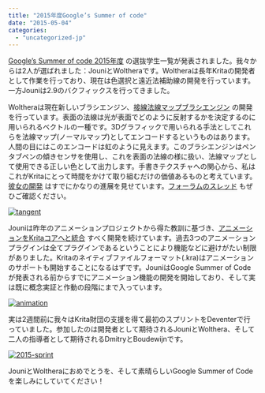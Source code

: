 ```yaml
---
title: "2015年度Google’s Summer of code"
date: "2015-05-04"
categories: 
  - "uncategorized-jp"
---
```


[Google’s Summer of code 2015年度](http://www.google-melange.com/gsoc/projects/list/google/gsoc2015) の選抜学生一覧が発表されました。我々からは2人が選ばれました：JouniとWoltheraです。Woltheraは長年Kritaの開発者として作業を行っており、現在は色選択と遠近法補助線の開発を行っています。一方Jouniは2.9のバクフィックスを行ってきました。

Woltheraは現在新しいブラシエンジン、[接線法線マップブラシエンジン](http://www.google-melange.com/gsoc/project/details/google/gsoc2015/wolthera/5668600916475904) の開発を行っています。表面の法線は光が表面でどのように反射するかを決定するのに用いられるベクトルの一種です。3Dグラフィックで用いられる手法としてこれらを法線マップ(ノーマルマップ)としてエンコードするというものはあります。人間の目にはこのエンコードは虹のように見えます。このブラシエンジンはペンタブペンの傾きセンサを使用し、これを表面の法線の様に扱い、法線マップとして使用できる正しい色として出力します。手書きテクスチャへの関心から、私はこれがKritaにとって時間をかけて取り組むだけの価値あるものと考えています。[彼女の開発](https://projects.kde.org/projects/calligra/repository/show?rev=krita-testing-wolthera) はすでにかなりの進展を見せています。[フォーラムのスレッド](https://forum.kde.org/viewtopic.php?f=288&t=126128&p=333828#p333828) もぜひご確認ください。

[![tangent](/images/posts/2015/tangent-1024x683.png)](/images/posts/2015/tangent.png)

Jouniは昨年のアニメーションプロジェクトから得た教訓に基づき、[アニメーションをKritaコアへと統合](http://www.google-melange.com/gsoc/project/details/google/gsoc2015/joupent/5649050225344512) すべく開発を続けています。過去3つのアニメーションプラグインは全てプラグインであるということにより機能などに避けがたい制限がありました。Kritaのネイティブファイルフォーマット(.kra)はアニメーションのサポートも開始することになるはずです。JouniはGoogle Summer of Codeが発表される前からすでにアニメーション機能の開発を開始しており、そして実は既に概念実証と作動の段階にまで入っています。

[![animation](/images/posts/2015/animation-1024x640.png)](/images/posts/2015/animation.png)

実は2週間前に我々はKrita財団の支援を得て最初のスプリントをDeventerで行っていました。参加したのは開発者として期待されるJouniとWolthera、そして二人の指導者として期待されるDmitryとBoudewijnです。

[![2015-sprint](/images/posts/2015/2015-sprint-1024x768.jpg)](/images/posts/2015/2015-sprint.jpg)

JouniとWoltheraにおめでとうを、そして素晴らしいGoogle Summer of Codeを楽しみにしていてください！
